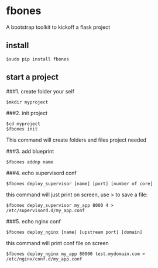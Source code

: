 # fbones
A bootstrap toolkit to kickoff a flask project

## install
    $sudo pip install fbones

## start a project

###1. create folder your self

    $mkdir myproject

###2. init project

    $cd myproject
    $fbones init
    
   This command will create folders and files project needed

###3. add blueprint

    $fbones addnp name

###4. echo supervisord conf

    $fbones deploy_supervisor [name] [port] [number of core]

  this command will just print on screen, use > to save a file:

    $fbones deploy_supervisor my_app 8000 4 > /etc/supervisord.d/my_app.conf

###5. echo nginx conf

    $fbones deploy_nginx [name] [upstream port] [domain]

  this command will print conf file on screen

    $fbones deploy_nginx my_app 80000 test.mydomain.com > /etc/nginx/conf.d/my_app.conf






